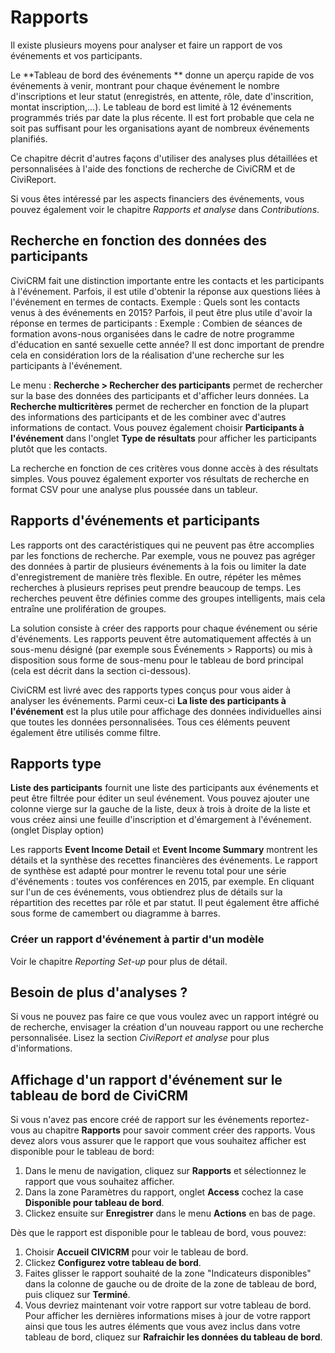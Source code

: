 Rapports
========

Il existe plusieurs moyens pour analyser et faire un rapport de vos événements et vos participants.

Le **Tableau de bord des événements ** donne un aperçu rapide de vos événements à venir, montrant pour chaque événement le nombre d'inscriptions et leur statut (enregistrés, en attente, rôle, date d'inscrition, montat inscription,...). Le tableau de bord est limité à 12 événements programmés triés par date la plus récente. Il est fort probable que cela ne soit pas suffisant pour les organisations ayant de nombreux événements planifiés.

Ce chapitre décrit d'autres façons d'utiliser des analyses plus détaillées et personnalisées à l'aide des fonctions de recherche de CiviCRM et de CiviReport.

Si vous êtes intéressé par les aspects financiers des événements, vous pouvez également voir le chapitre *Rapports et analyse* dans *Contributions*.

**Recherche en fonction des données des participants**
--------------------------------------------------

CiviCRM fait une distinction importante entre les contacts et les participants à l'événement. Parfois, il est utile d'obtenir la réponse aux questions liées à l'événement en termes de contacts. Exemple : Quels sont les contacts venus à des événements en 2015? Parfois, il peut être plus utile d'avoir la réponse en termes de participants : Exemple : Combien de séances de formation avons-nous organisées dans le cadre de notre programme d'éducation en santé sexuelle cette année?  Il est donc important de prendre cela en considération lors de la réalisation d'une recherche sur les participants à l'événement.

Le menu : **Recherche > Rechercher des participants**  permet de rechercher sur la base des données des participants et d'afficher leurs données. La **Recherche multicritères**  permet de rechercher en fonction de la plupart des informations des participants et de les combiner avec d'autres informations de contact. Vous pouvez également choisir **Participants à l'événement** dans l'onglet **Type de résultats**  pour afficher les participants plutôt que les contacts.

La recherche en fonction de ces critères vous donne accès à des résultats simples. Vous pouvez également exporter vos résultats de recherche en format CSV pour une analyse plus poussée dans un tableur.

Rapports d'événements et participants
----------------------------------------

Les rapports ont des caractéristiques qui ne peuvent pas être accomplies par les fonctions de recherche. Par exemple, vous ne pouvez pas agréger des données à partir de plusieurs événements à la fois ou limiter la date d'enregistrement de manière très flexible. En outre, répéter les mêmes recherches à plusieurs reprises peut prendre beaucoup de temps. Les recherches peuvent être définies comme des groupes intelligents, mais cela entraîne une prolifération de groupes.

La solution consiste à créer des rapports pour chaque événement ou série d'événements. Les rapports peuvent être automatiquement affectés à un sous-menu désigné (par exemple sous Événements > Rapports) ou mis à disposition sous forme de sous-menu pour le tableau de bord principal (cela est décrit dans la section ci-dessous).

CiviCRM est livré avec des rapports types conçus pour vous aider à analyser les événements. Parmi ceux-ci  **La liste des participants à l'événement** est la plus utile pour affichage des données individuelles ainsi que toutes les données personnalisées. Tous ces éléments peuvent également être utilisés comme filtre.

Rapports type
-------------

**Liste des participants** fournit une liste des participants aux événements et peut être filtrée pour éditer un seul événement. Vous pouvez ajouter une colonne vierge sur la gauche de la liste, deux à trois à droite de la liste et vous créez ainsi une feuille d'inscription et d'émargement à l'événement.(onglet Display option)

Les rapports **Event Income Detail** et **Event Income Summary**  montrent les détails et la synthèse des recettes financières des événements. Le rapport de synthèse est adapté pour montrer le revenu total pour une série d'événements : toutes vos conférences en 2015, par exemple. En cliquant sur l'un de ces événements, vous obtiendrez plus de détails sur la répartition des recettes par rôle et par statut. Il peut également être affiché sous forme de camembert ou diagramme à barres.

### Créer un rapport d'événement à partir d'un modèle

Voir le chapitre *Reporting Set-up* pour plus de détail. 

Besoin de plus d'analyses ?
---------------------------
Si vous ne pouvez pas faire ce que vous voulez avec un rapport intégré ou de recherche, envisager la création d'un nouveau rapport ou une recherche personnalisée. Lisez la section *CiviReport et analyse* pour plus d'informations.

**Affichage d'un rapport d'événement sur le tableau de bord de CiviCRM**
----------------------------------------------------------------------

Si vous n'avez pas encore créé de rapport sur les événements reportez-vous au chapitre **Rapports**  pour savoir comment créer des rapports. Vous devez alors vous assurer que le rapport que vous souhaitez afficher est disponible pour le tableau de bord:

1.  Dans le menu de navigation, cliquez sur **Rapports** et sélectionnez le rapport que vous souhaitez afficher.
2.  Dans la zone Paramètres du rapport, onglet **Access** cochez la case **Disponible pour tableau de bord**.
3.  Clickez ensuite sur **Enregistrer** dans le menu **Actions** en bas de page.

Dès que le rapport est disponible pour le tableau de bord, vous pouvez:

1.  Choisir **Accueil CIVICRM** pour voir le tableau de bord.
2.  Clickez  **Configurez votre tableau de bord**.
3.  Faites glisser le rapport souhaité de la zone "Indicateurs disponibles" dans la colonne de gauche ou de droite de la zone de tableau de bord, puis cliquez sur **Terminé**.
4.  Vous devriez maintenant voir votre rapport sur votre tableau de bord. Pour afficher les dernières informations mises à jour de votre rapport ainsi que tous les autres éléments que vous avez inclus dans votre tableau de bord, cliquez sur **Rafraichir les données du tableau de bord**.
